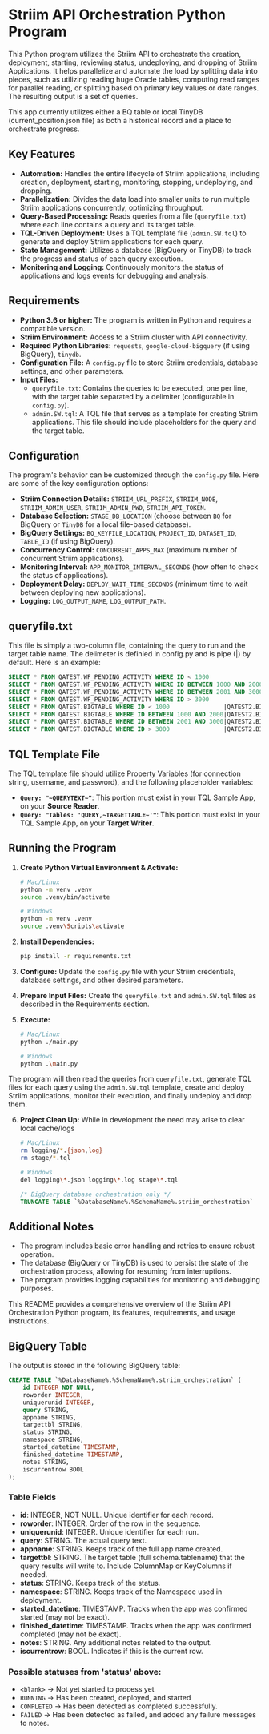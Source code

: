 # Striim API Orchestration Python Program

This Python program utilizes the Striim API to orchestrate the creation, deployment, starting, reviewing status, undeploying, and dropping of Striim Applications. It helps parallelize and automate the load by splitting data into pieces, such as utilizing reading huge Oracle tables, computing read ranges for parallel reading, or splitting based on primary key values or date ranges. The resulting output is a set of queries.

This app currently utilizes either a BQ table or local TinyDB (current_position.json file) as both a historical record and a place to orchestrate progress.

## Key Features

*   **Automation:**  Handles the entire lifecycle of Striim applications, including creation, deployment, starting, monitoring, stopping, undeploying, and dropping.
*   **Parallelization:**  Divides the data load into smaller units to run multiple Striim applications concurrently, optimizing throughput.
*   **Query-Based Processing:**  Reads queries from a file (`queryfile.txt`) where each line contains a query and its target table.
*   **TQL-Driven Deployment:**  Uses a TQL template file (`admin.SW.tql`) to generate and deploy Striim applications for each query.
*   **State Management:**  Utilizes a database (BigQuery or TinyDB) to track the progress and status of each query execution.
*   **Monitoring and Logging:**  Continuously monitors the status of applications and logs events for debugging and analysis.

## Requirements

*   **Python 3.6 or higher:**  The program is written in Python and requires a compatible version.
*   **Striim Environment:**  Access to a Striim cluster with API connectivity.
*   **Required Python Libraries:**  `requests`, `google-cloud-bigquery` (if using BigQuery), `tinydb`.
*   **Configuration File:**  A `config.py` file to store Striim credentials, database settings, and other parameters.
*   **Input Files:**
    *   `queryfile.txt`: Contains the queries to be executed, one per line, with the target table separated by a delimiter (configurable in `config.py`).
    *   `admin.SW.tql`: A TQL file that serves as a template for creating Striim applications. This file should include placeholders for the query and the target table.

## Configuration

The program's behavior can be customized through the `config.py` file. Here are some of the key configuration options:

*   **Striim Connection Details:** `STRIIM_URL_PREFIX`, `STRIIM_NODE`, `STRIIM_ADMIN_USER`, `STRIIM_ADMIN_PWD`, `STRIIM_API_TOKEN`.
*   **Database Selection:** `STAGE_DB_LOCATION` (choose between `BQ` for BigQuery or `TinyDB` for a local file-based database).
*   **BigQuery Settings:** `BQ_KEYFILE_LOCATION`, `PROJECT_ID`, `DATASET_ID`, `TABLE_ID` (if using BigQuery).
*   **Concurrency Control:** `CONCURRENT_APPS_MAX` (maximum number of concurrent Striim applications).
*   **Monitoring Interval:** `APP_MONITOR_INTERVAL_SECONDS` (how often to check the status of applications).
*   **Deployment Delay:** `DEPLOY_WAIT_TIME_SECONDS` (minimum time to wait between deploying new applications).
*   **Logging:** `LOG_OUTPUT_NAME`, `LOG_OUTPUT_PATH`.

## queryfile.txt

This file is simply a two-column file, containing the query to run and the target table name. The delimeter is definied in config.py and is pipe (|) by default. Here is an example:
```sql
SELECT * FROM QATEST.WF_PENDING_ACTIVITY WHERE ID < 1000               |QATEST2.WF_PENDING_ACTIVITY
SELECT * FROM QATEST.WF_PENDING_ACTIVITY WHERE ID BETWEEN 1000 AND 2000|QATEST2.WF_PENDING_ACTIVITY
SELECT * FROM QATEST.WF_PENDING_ACTIVITY WHERE ID BETWEEN 2001 AND 3000|QATEST2.WF_PENDING_ACTIVITY
SELECT * FROM QATEST.WF_PENDING_ACTIVITY WHERE ID > 3000               |QATEST2.WF_PENDING_ACTIVITY
SELECT * FROM QATEST.BIGTABLE WHERE ID < 1000               |QATEST2.BIGTABLE
SELECT * FROM QATEST.BIGTABLE WHERE ID BETWEEN 1000 AND 2000|QATEST2.BIGTABLE
SELECT * FROM QATEST.BIGTABLE WHERE ID BETWEEN 2001 AND 3000|QATEST2.BIGTABLE
SELECT * FROM QATEST.BIGTABLE WHERE ID > 3000               |QATEST2.BIGTABLE
```

## TQL Template File

The TQL template file should utilize Property Variables (for connection string, username, and password), and the following placeholder variables:
- **```Query: "~QUERYTEXT~"```**: This portion must exist in your TQL Sample App, on your **Source Reader**.
- **```Query: "Tables: 'QUERY,~TARGETTABLE~'"```**: This portion must exist in your TQL Sample App, on your **Target Writer**.

## Running the Program

1.  **Create Python Virtual Environment & Activate:** 
    
    ```bash
    # Mac/Linux
    python -m venv .venv
    source .venv/bin/activate
    ```
    ```bash
    # Windows
    python -m venv .venv
    source .venv\Scripts\activate
    ```    
2. **Install Dependencies:** 
    ```bash
    pip install -r requirements.txt
    ```
3.  **Configure:** Update the `config.py` file with your Striim credentials, database settings, and other desired parameters.
4.  **Prepare Input Files:** Create the `queryfile.txt` and `admin.SW.tql` files as described in the Requirements section.
5.  **Execute:** 
    ```bash
    # Mac/Linux
    python ./main.py
    ```
    ```bash
    # Windows
    python .\main.py
    ```

The program will then read the queries from `queryfile.txt`, generate TQL files for each query using the `admin.SW.tql` template, create and deploy Striim applications, monitor their execution, and finally undeploy and drop them.

6.  **Project Clean Up:** While in development the need may arise to clear local cache/logs
    ```bash
    # Mac/Linux
    rm logging/*.{json,log}
    rm stage/*.tql
    ```
    ```bash
    # Windows
    del logging\*.json logging\*.log stage\*.tql
    ```
    ```sql
    /* BigQuery database orchestration only */
    TRUNCATE TABLE `%DatabaseName%.%SchemaName%.striim_orchestration`
    ```

## Additional Notes

*   The program includes basic error handling and retries to ensure robust operation.
*   The database (BigQuery or TinyDB) is used to persist the state of the orchestration process, allowing for resuming from interruptions.
*   The program provides logging capabilities for monitoring and debugging purposes.

This README provides a comprehensive overview of the Striim API Orchestration Python program, its features, requirements, and usage instructions.

## BigQuery Table

The output is stored in the following BigQuery table:

```sql
CREATE TABLE `%DatabaseName%.%SchemaName%.striim_orchestration` (
    id INTEGER NOT NULL,
    roworder INTEGER,
    uniquerunid INTEGER,
    query STRING,
    appname STRING,
    targettbl STRING,
    status STRING,
    namespace STRING,
    started_datetime TIMESTAMP,
    finished_datetime TIMESTAMP,
    notes STRING,
    iscurrentrow BOOL
);
```

### Table Fields

- **id**: INTEGER, NOT NULL. Unique identifier for each record.
- **roworder**: INTEGER. Order of the row in the sequence.
- **uniquerunid**: INTEGER. Unique identifier for each run.
- **query**: STRING. The actual query text.
- **appname**: STRING. Keeps track of the full app name created.
- **targettbl**: STRING. The target table (full schema.tablename) that the query results will write to. Include ColumnMap or KeyColumns if needed.
- **status**: STRING. Keeps track of the status.
- **namespace**: STRING. Keeps track of the Namespace used in deployment.
- **started_datetime**: TIMESTAMP. Tracks when the app was confirmed started (may not be exact).
- **finished_datetime**: TIMESTAMP. Tracks when the app was confirmed completed (may not be exact).
- **notes**: STRING. Any additional notes related to the output.
- **iscurrentrow**: BOOL. Indicates if this is the current row.

### Possible statuses from 'status' above:

- `<blank>` → Not yet started to process yet
- `RUNNING` → Has been created, deployed, and started
- `COMPLETED` → Has been detected as completed successfully.
- `FAILED` → Has been detected as failed, and added any failure messages to notes.
